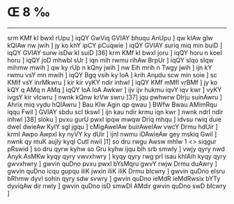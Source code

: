 # Œ 8 ‰
---
srm KMf kI bwxI rUpu ] iqQY GwViq GVIAY bhuqu AnUpu ] qw kIAw glw
kQIAw nw jwih ] jy ko khY ipCY pCuqwie ] iqQY GVIAY suriq miq min
buiD ] iqQY GVIAY surw isDw kI suiD ]36] krm KMf kI bwxI joru ] iqQY
horu n koeI horu ] iqQY joD mhwbl sUr ] iqn mih rwmu rihAw BrpUr ]
iqQY sIqo sIqw mihmw mwih ] qw ky rUp n kQny jwih ] nw Eih mrih n
Twgy jwih ] ijn kY rwmu vsY mn mwih ] iqQY Bgq vsih ky loA ] krih
Anµdu scw min soie ] sc KMif vsY inrMkwru ] kir kir vyKY ndir inhwl
] iqQY KMf mMfl vrBMf ] jy ko kQY q AMq n AMq ] iqQY loA loA Awkwr
] ijv ijv hukmu iqvY iqv kwr ] vyKY ivgsY kir vIcwru ] nwnk kQnw
krVw swru ]37] jqu pwhwrw DIrju suinAwru ] Ahrix miq vydu hQIAwru ]
Bau Klw Agin qp qwau ] BWfw Bwau AMimRqu iqqu Fwil ] GVIAY sbdu scI
tkswl ] ijn kau ndir krmu iqn kwr ] nwnk ndrI ndir inhwl
]38] sloku ] pvxu gurU pwxI ipqw mwqw Driq mhqu ] idvsu rwiq duie
dweI dwieAw KylY sgl jgqu ] cMigAweIAw buirAweIAw vwcY Drmu hdUir ]
krmI Awpo AwpxI ky nyVY ky dUir ] ijnI nwmu iDAwieAw gey mskiq Gwil
] nwnk qy muK aujly kyqI CutI nwil ]1]
so dru rwgu Awsw mhlw 1 <> siqgur pRswid ]
so dru qyrw kyhw so Gru kyhw ijqu bih srb smwly ] vwjy qyry nwd Anyk
AsMKw kyqy qyry vwvxhwry ] kyqy qyry rwg prI isau khIAih kyqy qyry
gwvxhwry ] gwvin quDno pvxu pwxI bYsMqru gwvY rwjw Drmu duAwry ] gwvin
quDno icqu gupqu iliK jwxin iliK iliK Drmu bIcwry ] gwvin quDno eIsru
bRhmw dyvI sohin qyry sdw svwry ] gwvin quDno ieMdR ieMdRwsix bYTy dyviqAw
dir nwly ] gwvin quDno isD smwDI AMdir gwvin quDno swD bIcwry ]
####
